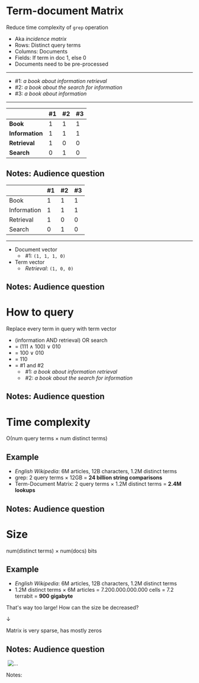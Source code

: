 # Term-document Matrix

Reduce time complexity of `grep` operation

* Aka _incidence matrix_
* Rows: Distinct query terms
* Columns: Documents
* Fields: If term in doc 1, else 0
* Documents need to be pre-processed
---
* \#1: _a book about information retrieval_
* \#2: _a book about the search for information_
* \#3: _a book about information_

***

|                 | #1                                                           | #2                                                           | #3                                                            |
|-----------------|--------------------------------------------------------------|--------------------------------------------------------------|---------------------------------------------------------------|
| **Book**        | 1<!-- .element: class="fragment" data-fragment-index="1" --> | 1<!-- .element: class="fragment" data-fragment-index="5" --> | 1<!-- .element: class="fragment" data-fragment-index="9" -->  |
| **Information** | 1<!-- .element: class="fragment" data-fragment-index="2" --> | 1<!-- .element: class="fragment" data-fragment-index="6" --> | 1<!-- .element: class="fragment" data-fragment-index="10" --> |
| **Retrieval**   | 1<!-- .element: class="fragment" data-fragment-index="3" --> | 0<!-- .element: class="fragment" data-fragment-index="7" --> | 0<!-- .element: class="fragment" data-fragment-index="11" --> |
| **Search**      | 0<!-- .element: class="fragment" data-fragment-index="4" --> | 1<!-- .element: class="fragment" data-fragment-index="8" --> | 0<!-- .element: class="fragment" data-fragment-index="12" --> |

Notes:
Audience question
---
|             | #1 | #2 | #3 |
|-------------|----|----|----|
| Book        | 1  | 1  | 1  |
| Information | 1  | 1  | 1  |
| Retrieval   | 1  | 0  | 0  |
| Search      | 0  | 1  | 0  |

***

* Document vector
    * &shy;<!-- .element: class="fragment" --> \#1: `(1, 1, 1, 0)`
* Term vector
    * &shy;<!-- .element: class="fragment" --> _Retrieval_: `(1, 0, 0)`

Notes:
Audience question
---
# How to query

Replace every term in query with term vector

* (information AND retrieval) OR search
* = (111 &and; 100) &or; 010 <!-- .element: class="fragment" -->
* = 100 &or; 010 <!-- .element: class="fragment" -->
* = 110 <!-- .element: class="fragment" -->
* = \#1 and \#2 <!-- .element: class="fragment" -->
    * &shy;<!-- .element: class="fragment" --> \#1: _a book about information retrieval_
    * &shy;<!-- .element: class="fragment" --> \#2: _a book about the search for information_

Notes:
Audience question
---
#  Time complexity

&Omicron;(num query terms &times; num distinct terms)<!-- .element: class="fragment" data-fragment-index="1" -->

## <!-- .element: class="fragment" data-fragment-index="2" -->Example

* &shy;<!-- .element: class="fragment" data-fragment-index="2" -->*English Wikipedia*: 6M articles, 12B characters, 1.2M distinct terms
* &shy;<!-- .element: class="fragment" data-fragment-index="2" -->grep: 2 query terms &times; 12GB = **24 billion string comparisons**
* &shy;<!-- .element: class="fragment" data-fragment-index="3" -->Term-Document Matrix: 2 query terms &times; 1.2M distinct terms = **2.4M lookups**

Notes:
Audience question
---
# Size

num(distinct terms) &times; num(docs) bits<!-- .element: class="fragment" data-fragment-index="1" -->

## <!-- .element: class="fragment" data-fragment-index="2" -->Example

* &shy;<!-- .element: class="fragment" data-fragment-index="2" -->*English Wikipedia*: 6M articles, 12B characters, 1.2M distinct terms
* &shy;<!-- .element: class="fragment" data-fragment-index="2" -->1.2M distinct terms &times; 6M articles = 7.200.000.000.000 cells = 7.2 terrabit = **900 gigabyte**

That's way too large! How can the size be decreased?<!-- .element: class="fragment" data-fragment-index="2" -->

&darr;<!-- .element: class="fragment" data-fragment-index="4" -->

&shy;<!-- .element: class="fragment" data-fragment-index="4" -->Matrix is very sparse, has mostly zeros

Notes:
Audience question
---
&shy;<!-- .element: class="stretch" --> ![...](../images/buch-index.png)

Notes:

